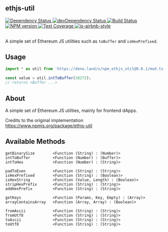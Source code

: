 ## ethjs-util

<div>
  <!-- Dependency Status -->
  <a href="https://david-dm.org/ethjs/ethjs-util">
    <img src="https://david-dm.org/ethjs/ethjs-util.svg"
    alt="Dependency Status" />
  </a>

  <!-- devDependency Status -->
  <a href="https://david-dm.org/ethjs/ethjs-util#info=devDependencies">
    <img src="https://david-dm.org/ethjs/ethjs-util/dev-status.svg" alt="devDependency Status" />
  </a>

  <!-- Build Status -->
  <a href="https://travis-ci.org/ethjs/ethjs-util">
    <img src="https://travis-ci.org/ethjs/ethjs-util.svg"
    alt="Build Status" />
  </a>

  <!-- NPM Version -->
  <a href="https://www.npmjs.org/package/ethjs-util">
    <img src="http://img.shields.io/npm/v/ethjs-util.svg"
    alt="NPM version" />
  </a>

  <!-- Test Coverage -->
  <a href="https://coveralls.io/r/ethjs/ethjs-util">
    <img src="https://coveralls.io/repos/github/ethjs/ethjs-util/badge.svg" alt="Test Coverage" />
  </a>

  <!-- Javascript Style -->
  <a href="http://airbnb.io/javascript/">
    <img src="https://img.shields.io/badge/code%20style-airbnb-brightgreen.svg" alt="js-airbnb-style" />
  </a>
</div>

<br />

A simple set of Ethereum JS utilities such as `toBuffer` and `isHexPrefixed`.

## Usage

```js
import * as util from 'https://deno.land/x/npm_ethjs_util@0.0.1/mod.ts';

const value = util.intToBuffer(38272);
// returns <Buffer ...>
```

## About

A simple set of Ethereum JS utilties, mainly for frontend dApps.

Credits to the original implementation https://www.npmjs.org/package/ethjs-util

## Available Methods

```
getBinarySize        <Function (String) : (Number)>
intToBuffer          <Function (Number) : (Buffer)>
intToHex             <Function (Number) : (String)>

padToEven            <Function (String) : (String)>
isHexPrefixed        <Function (String) : (Boolean)>
isHexString          <Function (Value, Length) : (Boolean)>
stripHexPrefix       <Function (String) : (String)>
addHexPrefix         <Function (String) : (String)>

getKeys              <Function (Params, Key, Empty) : (Array)>
arrayContainsArray   <Function (Array, Array) : (Boolean)>

fromAscii            <Function (String) : (String)>
fromUtf8             <Function (String) : (String)>
toAscii              <Function (String) : (String)>
toUtf8               <Function (String) : (String)>
```
